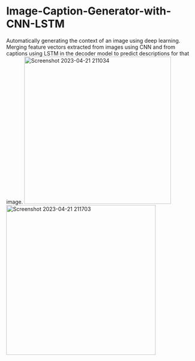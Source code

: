 # Image-Caption-Generator-with-CNN-LSTM
Automatically generating the context of an image using deep learning. Merging feature vectors extracted from images using CNN and from captions using LSTM in the decoder model to predict descriptions for that image.
<img width="391" alt="Screenshot 2023-04-21 211034" src="https://user-images.githubusercontent.com/84903046/233679757-1920ba6a-968c-4265-85be-880eb4f74bb3.png">
<img width="398" alt="Screenshot 2023-04-21 211703" src="https://user-images.githubusercontent.com/84903046/233679762-c7f4fee0-c3bd-46fc-9e16-ee7a6321006d.png">
